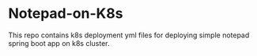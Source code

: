 # Notepad-on-K8s
This repo contains k8s deployment yml files for deploying simple notepad spring boot app on k8s cluster.
